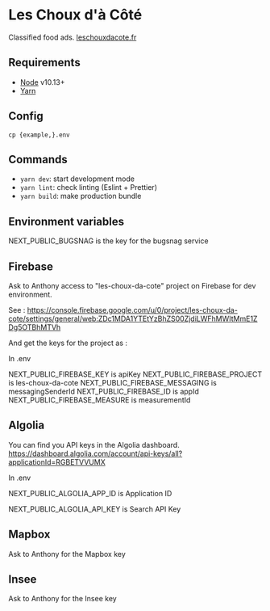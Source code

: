 # Les Choux d'à Côté

Classified food ads.
[leschouxdacote.fr](https://leschouxdacote.fr/)

## Requirements

- [Node](https://nodejs.org/) v10.13+
- [Yarn](https://yarnpkg.com/)

## Config

    cp {example,}.env

## Commands

- `yarn dev`: start development mode
- `yarn lint`: check linting (Eslint + Prettier)
- `yarn build`: make production bundle

## Environment variables

NEXT_PUBLIC_BUGSNAG is the key for the bugsnag service

## Firebase

Ask to Anthony access to "les-choux-da-cote" project on Firebase for dev environment.

See :
<https://console.firebase.google.com/u/0/project/les-choux-da-cote/settings/general/web:ZDc1MDA1YTEtYzBhZS00ZjdiLWFhMWItMmE1ZDg5OTBhMTVh>

And get the keys for the project as :

In .env  

NEXT_PUBLIC_FIREBASE_KEY is apiKey
NEXT_PUBLIC_FIREBASE_PROJECT is les-choux-da-cote
NEXT_PUBLIC_FIREBASE_MESSAGING is messagingSenderId
NEXT_PUBLIC_FIREBASE_ID is appId
NEXT_PUBLIC_FIREBASE_MEASURE is measurementId

## Algolia

You can find you API keys in the Algolia dashboard. <https://dashboard.algolia.com/account/api-keys/all?applicationId=RGBETVVUMX>

In .env

NEXT_PUBLIC_ALGOLIA_APP_ID is Application ID

NEXT_PUBLIC_ALGOLIA_API_KEY is Search API Key

## Mapbox

Ask to Anthony for the Mapbox key

## Insee

Ask to Anthony for the Insee key
